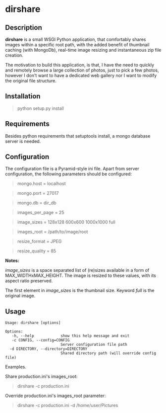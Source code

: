 dirshare
========

Description
-----------
**dirshare** is a small WSGI Python application, that comfortably shares images within a specific root path, with the added benefit of thumbnail caching (with MongoDb), real-time image resizing and instantaneous zip file creation.

The motivation to build this application, is that, I have the need to quickly and remotely browse a large collection of photos, just to pick a few photos, however I don't want to have a dedicated web gallery nor I want to modify the original file structure.


Installation
------------

> python setup.py install


Requirements
------------
Besides python requirements that setuptools install, a mongo database server is needed.


Configuration
-------------
The configuration file is a Pyramid-style ini file. Apart from server configuration, the following parameters should be configured:
> mongo.host = localhost

> mongo.port = 27017

> mongo.db = dir_db

> images_per_page = 25

> image_sizes = 128x128 600x600 1000x1000 full

> images_root = /path/to/image/root

> resize_format = JPEG

> resize_quality = 85

**Notes:**

_image\_sizes_ is a space separated list of (re)sizes available in a form of MAX\_WIDTHxMAX\_HEIGHT. The image is resized to these values, with its aspect ratio preserved.

The first element in _image\_sizes_ is the thumbnail size. Keyword _full_ is the original image.


Usage
-----
    Usage: dirshare [options]
    
    Options:
       -h, --help            show this help message and exit
       -c CONFIG, --config=CONFIG
                             Server configuration file path
      -d DIRECTORY, --directory=DIRECTORY
                             Shared directory path (will override config file)


Examples.

Share production.ini's images_root:
> dirshare -c production.ini

Override production.ini's images_root parameter:
> dirshare -c production.ini -d /home/user/Pictures
